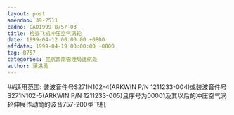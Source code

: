 ```yaml
---
layout: post
amendno: 39-2511
cadno: CAD1999-B757-03
title: 检查飞机冲压空气涡轮
date: 1999-04-12 00:00:00 +0800
effdate: 1999-04-19 00:00:00 +0800
tag: B757
categories: 民航西南管理局适航处
author: 蒲洪勇
---
```


##适用范围:
装波音件号S271N102-4(ARKWIN P/N 1211233-004)或装波音件号S271N102-5(ARKWIN P/N 1211233-005)且序号为00001及其以后的冲压空气涡轮伸展作动筒的波音757-200型飞机

